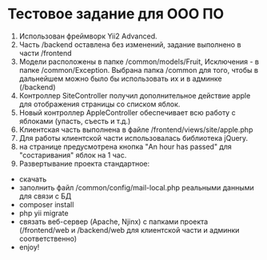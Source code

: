 # Тестовое задание для ООО ПО

1. Использован фреймворк Yii2 Advanced.
2. Часть /backend оставлена без изменений, задание выполнено в части /frontend
3. Модели расположены в папке /common/models/Fruit, Исключения - в папке /common/Exception. Выбрана папка /common для того, чтобы в дальнейшем можно было бы использовать их и в админке (/backend)
4. Контроллер SiteController получил дополнительное действие apple для отображения страницы со списком яблок.
5. Новый контроллер AppleController обеспечивает всю работу с яблоками (упасть, съесть и т.д.)
6. Клиентская часть выполнена в файле /frontend/views/site/apple.php
7. Для работы клиентской части использовалась библиотека jQuery.
8. на странице предусмотрена кнопка "An hour has passed" для "состаривания" яблок на 1 час.
9. Развертывание проекта стандартное:
- скачать
- заполнить файл /common/config/mail-local.php реальными данными для связи с БД 
- composer install
- php yii migrate
- связать веб-сервер (Apache, Njinx) с папками проекта (/frontend/web и /backend/web для клиентской части и админки соответственно)
- enjoy!
